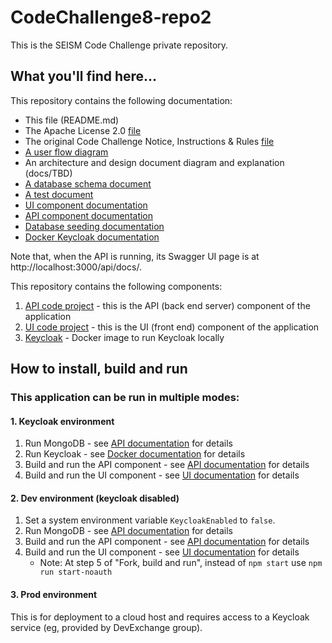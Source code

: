 # CodeChallenge8-repo2
This is the SEISM Code Challenge private repository.

## What you'll find here...

This repository contains the following documentation:
* This file (README.md)
* The Apache License 2.0 [file](LICENSE)
* The original Code Challenge Notice, Instructions & Rules [file](docs/CODE_CHALLENGE.md)
* [A user flow diagram](docs/user-flow.pdf)
* An architecture and design document diagram and explanation (docs/TBD)
* [A database schema document](docs/database-schema.txt)
* [A test document](docs/SEISM_test_scripts.xlsx)
* [UI component documentation](UI/README.md)
* [API component documentation](API/README.md)
* [Database seeding documentation](API/seed/README.md)
* [Docker Keycloak documentation](docker/README.md)

Note that, when the API is running, its Swagger UI page is at http://localhost:3000/api/docs/.

This repository contains the following components:
1. [API code project](API) - this is the API (back end server) component of the application
2. [UI code project](UI) - this is the UI (front end) component of the application
3. [Keycloak](docker/keycloak) - Docker image to run Keycloak locally

## How to install, build and run

### This application can be run in multiple modes:

#### 1. Keycloak environment

1. Run MongoDB - see [API documentation](API/README.md) for details
2. Run Keycloak - see [Docker documentation](docker/README.md) for details
3. Build and run the API component - see [API documentation](API/README.md) for details
4. Build and run the UI component - see [UI documentation](UI/README.md) for details

#### 2. Dev environment (keycloak disabled)

1. Set a system environment variable `KeycloakEnabled` to `false`.
2. Run MongoDB - see [API documentation](API/README.md) for details
3. Build and run the API component - see [API documentation](API/README.md) for details
4. Build and run the UI component - see [UI documentation](UI/README.md) for details
    - Note: At step 5 of "Fork, build and run", instead of `npm start` use `npm run start-noauth`

#### 3. Prod environment

This is for deployment to a cloud host and requires access to a Keycloak service (eg, provided by DevExchange group).
